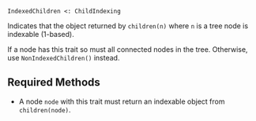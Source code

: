 ```
IndexedChildren <: ChildIndexing
```

Indicates that the object returned by `children(n)` where `n` is a tree node is indexable (1-based).

If a node has this trait so must all connected nodes in the tree.  Otherwise, use `NonIndexedChildren()` instead.

## Required Methods

  * A node `node` with this trait must return an indexable object from `children(node)`.
